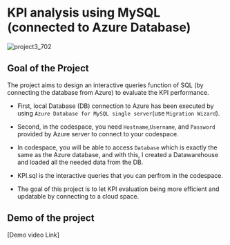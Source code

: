 # KPI analysis using MySQL (connected to Azure Database)

![project3_702](https://user-images.githubusercontent.com/112578755/200137898-f980195a-e2d5-454f-a08a-a58f1cc68c7a.jpg)

## Goal of the Project

The project aims to design an interactive queries function of SQL (by connecting the database from Azure) to evaluate the KPI performance.

* First, local Database (DB) connection to Azure has been executed by using `Azure Database for MySQL single server`(use `Migration Wizard`).
* Second, in the codespace, you need `Hostname`,`Username`, and `Password` provided by Azure server to connect to your codespace.
* In codespace, you will be able to access `Database` which is exactly the same as the Azure database, and with this, I created a Datawarehouse and loaded all the needed data from the DB.
* KPI.sql is the interactive queries that you can perfrom in the codespace.

* The goal of this project is to let KPI evaluation being more efficient and updatable by connecting to a cloud space.

## Demo of the project

[Demo video Link]
